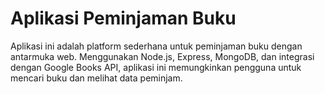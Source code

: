 # Aplikasi Peminjaman Buku

Aplikasi ini adalah platform sederhana untuk peminjaman buku dengan antarmuka web. Menggunakan Node.js, Express, MongoDB, dan integrasi dengan Google Books API, aplikasi ini memungkinkan pengguna untuk mencari buku dan melihat data peminjam.


